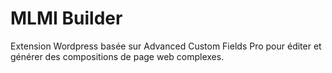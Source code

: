 # MLMI Builder

Extension Wordpress basée sur Advanced Custom Fields Pro pour éditer et générer des compositions de page web complexes.